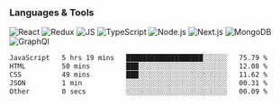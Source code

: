 ### Languages & Tools
![React](https://img.shields.io/badge/REACT-000?style=for-the-badge&logo=REACT)
![Redux](https://img.shields.io/badge/REDUX-000?style=for-the-badge&logo=Redux&logoColor=violet)
![JS](https://img.shields.io/badge/JavaScript-000?style=for-the-badge&logo=JavaScript&logoColor=yellow)
![TypeScript](https://img.shields.io/badge/TypeScript-000?style=for-the-badge&logo=TypeScript&logoColor=)
![Node.js](https://img.shields.io/badge/Node.js-000?style=for-the-badge&logo=Node.js&logoColor=)
![Next.js](https://img.shields.io/badge/Next.js-000?style=for-the-badge&logo=Next.js&logoColor=)
![MongoDB](https://img.shields.io/badge/MongoDB-000?style=for-the-badge&logo=MongoDB&logoColor=)
![GraphQl](https://img.shields.io/badge/GraphQl-000?style=for-the-badge&logo=GraphQl&logoColor=violet)

<!--START_SECTION:waka-->

```txt
JavaScript   5 hrs 19 mins   ███████████████████░░░░░░   75.79 %
HTML         50 mins         ███░░░░░░░░░░░░░░░░░░░░░░   12.08 %
CSS          49 mins         ███░░░░░░░░░░░░░░░░░░░░░░   11.62 %
JSON         1 min           ░░░░░░░░░░░░░░░░░░░░░░░░░   00.31 %
Other        0 secs          ░░░░░░░░░░░░░░░░░░░░░░░░░   00.09 %
```

<!--END_SECTION:waka-->
